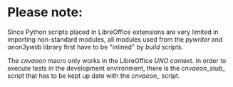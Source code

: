 # Please note:

Since Python scripts placed in LibreOffice extensions are very limited in importing non-standard modules, all modules used from the  *pywriter* and *aeon3ywlib* library first have to be "inlined" by *build* scripts.

The *cnvaeon* macro only works in the LibreOffice *UNO* context. In order to execute tests in the development environment, there is the *cnvaeon_stub_* script that has to be kept up date with the *cnvaeon_* script.